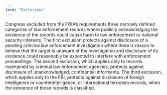 ```yaml
---
term: "Exclusions"
---
```


Congress excluded from the FOIA’s requirements three narrowly defined categories of law enforcement records where  publicly acknowledging the existence of the records could cause harm to law enforcement or national security interests.  The first exclusion protects against disclosure of a pending criminal law enforcement investigation where there is reason to believe that the target is unaware of the investigation and disclosure of its existence could reasonably be expected to interfere with enforcement proceedings. The second exclusion, which applies only to records maintained by criminal law enforcement agencies, protects against disclosure of unacknowledged, confidential informants. The third exclusion, which applies only to the FBI, protects against disclosure of foreign intelligence or counterintelligence, or international terrorism records, when the existence of those records is classified.

